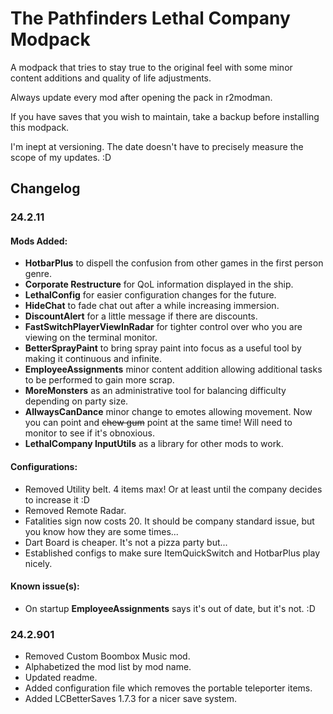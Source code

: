 # The Pathfinders Lethal Company Modpack
 A modpack that tries to stay true to the original feel with some minor content additions and quality of life adjustments.
 
 Always update every mod after opening the pack in r2modman.
 
 If you have saves that you wish to maintain, take a backup before installing this modpack.
 
 I'm inept at versioning. The date doesn't have to precisely measure the scope of my updates. :D 
 
## Changelog
### 24.2.11
#### Mods Added:
- **HotbarPlus** to dispell the confusion from other games in the first person genre.
- **Corporate Restructure** for QoL information displayed in the ship.
- **LethalConfig** for easier configuration changes for the future.
- **HideChat** to fade chat out after a while increasing immersion.
- **DiscountAlert** for a little message if there are discounts.
- **FastSwitchPlayerViewInRadar** for tighter control over who you are viewing on the terminal monitor.
- **BetterSprayPaint** to bring spray paint into focus as a useful tool by making it continuous and infinite.
- **EmployeeAssignments** minor content addition allowing additional tasks to be performed to gain more scrap.
- **MoreMonsters** as an administrative tool for balancing difficulty depending on party size.
- **AllwaysCanDance** minor change to emotes allowing movement. Now you can point and ~~chew gum~~ point at the same time! Will need to monitor to see if it's obnoxious.
- **LethalCompany InputUtils** as a library for other mods to work.

#### Configurations:
- Removed Utility belt. 4 items max! Or at least until the company decides to increase it :D
- Removed Remote Radar.
- Fatalities sign now costs 20. It should be company standard issue, but you know how they are some times...
- Dart Board is cheaper. It's not a pizza party but...
- Established configs to make sure ItemQuickSwitch and HotbarPlus play nicely.

#### Known issue(s):
- On startup **EmployeeAssignments** says it's out of date, but it's not. :D

### 24.2.901
- Removed Custom Boombox Music mod.
- Alphabetized the mod list by mod name.
- Updated readme.
- Added configuration file which removes the portable teleporter items.
- Added LCBetterSaves 1.7.3 for a nicer save system.